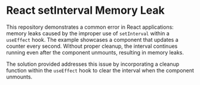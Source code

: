 # React setInterval Memory Leak

This repository demonstrates a common error in React applications: memory leaks caused by the improper use of `setInterval` within a `useEffect` hook.  The example showcases a component that updates a counter every second. Without proper cleanup, the interval continues running even after the component unmounts, resulting in memory leaks.

The solution provided addresses this issue by incorporating a cleanup function within the `useEffect` hook to clear the interval when the component unmounts.